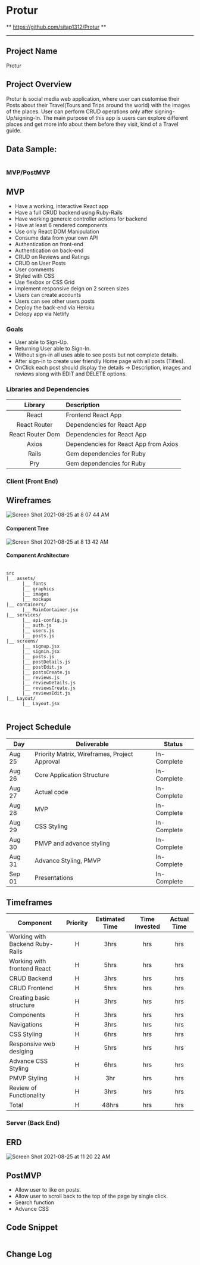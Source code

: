 # Protur

** https://github.com/sitap1312/Protur **
** **

## Project Name

Protur

## Project Overview
 
Protur is social media web application, where user can customise their Posts about their Travel(Tours and Trips around the world) with the images of the places. User can perform CRUD operations only after signing-Up/signing-In. The main purpose of this app is users can explore different places and get more info about them before they visit, kind of a Travel guide.

## Data Sample:
 
```

```


### MVP/PostMVP
  
## MVP 

- Have a working, interactive React app
- Have a full CRUD backend using Ruby-Rails
- Have working genereic controller actions for backend
- Have at least 6 rendered components 
- Use only React DOM Manipulation
- Consume data from your own API
- Authentication on front-end
- Authentication on back-end
- CRUD on Reviews and Ratings
- CRUD on User Posts
- User comments
- Styled with CSS
- Use flexbox or CSS Grid
- implement responsive deign on 2 screen sizes
- Users can create accounts
- Users can see other users posts
- Deploy the back-end via Heroku
- Delopy app via Netlify


### Goals

- User able to Sign-Up.
- Returning User able to Sign-In.
- Without sign-in all uses able to see posts but not complete details.
- After sign-in to create user friendly Home page with all posts (Titles).
- OnClick each post should display the details -> Description, images and reviews along with EDIT and DELETE options.



### Libraries and Dependencies

|     Library      | Description                                |
| :--------------: | :----------------------------------------- |
|      React       | Frontend React App |
|   React Router   | Dependencies for React App |
| React Router Dom | Dependencies for React App |
|    Axios         | Dependencies for React App from Axios |
|     Rails        | Gem dependencies for Ruby |
|     Pry          | Gem dependencies for Ruby |


### Client (Front End)

## Wireframes

![Screen Shot 2021-08-25 at 8 07 44 AM](https://user-images.githubusercontent.com/85080279/130816235-af08cc45-d75e-4af6-bdc7-a456b7df1c8b.png)

#### Component Tree

![Screen Shot 2021-08-25 at 8 13 42 AM](https://user-images.githubusercontent.com/85080279/130817218-bbe498df-b248-442e-a718-243e686f329c.png)


#### Component Architecture

``` structure

src
|__ assets/
      |__ fonts
      |__ graphics
      |__ images
      |__ mockups
|__ containers/
      |__ MainContainer.jsx
|__ services/
      |__ api-config.js
      |__ auth.js
      |__ users.js
      |__ posts.js
|__ screens/
      |__ signup.jsx
      |__ signin.jsx
      |__ posts.js
      |__ postDetails.js
      |__ postEdit.js
      |__ postsCreate.js
      |__ reviews.js
      |__ reviewDetails.js
      |__ reviewsCreate.js
      |__ reviewsEdit.js
|__ Layout/
      |__ Layout.jsx


```

## Project Schedule

|  Day | Deliverable | Status
|---|---| ---|
|Aug 25| Priority Matrix, Wireframes, Project Approval | In-Complete
|Aug 26| Core Application Structure | In-Complete
|Aug 27| Actual code | In-Complete
|Aug 28| MVP  | In-Complete
|Aug 29| CSS Styling | In-Complete
|Aug 30| PMVP and advance styling  | In-Complete
|Aug 31| Advance Styling, PMVP| In-Complete
|Sep 01| Presentations | In-Complete


## Timeframes

| Component | Priority | Estimated Time | Time Invested | Actual Time |
| --- | :---: |  :---: | :---: | :---: |
| Working with Backend Ruby-Rails | H | 3hrs| hrs | hrs |
| Working with frontend React | H | 5hrs | hrs | hrs |
| CRUD Backend | H | 3hrs | hrs | hrs |
| CRUD Frontend | H | 5hrs | hrs | hrs |
| Creating basic structure| H | 3hrs| hrs | hrs |
| Components | H | 3hrs | hrs | hrs |
| Navigations | H | 3hrs | hrs | hrs |
| CSS Styling | H | 6hrs | hrs | hrs |
| Responsive web desiging | H | 5hrs | hrs | hrs |
| Advance CSS Styling | H | 6hrs | hrs | hrs |
| PMVP Styling | H | 3hr | hrs | hrs |
| Review of Functionality | H | 3hrs | hrs | hrs |
| Total | H | 48hrs| hrs | hrs |



### Server (Back End)

## ERD

![Screen Shot 2021-08-25 at 11 20 22 AM](https://user-images.githubusercontent.com/85080279/130844487-9a2b6641-bca6-4886-a366-86c3d3f1c7bc.png)


## PostMVP  

- Allow user to like on posts.
- Allow user to scroll back to the top of the page by single click.
- Search function
- Advance CSS



## Code Snippet

```

```

## Change Log
 ```

 ```
